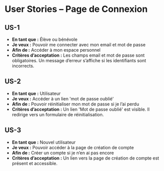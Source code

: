 # User Stories – Page de Connexion

## US-1
- **En tant que :** Élève ou bénévole
- **Je veux :** Pouvoir me connecter avec mon email et mot de passe
- **Afin de :** Accéder à mon espace personnel
- **Critères d’acceptation :** Les champs email et mot de passe sont obligatoires. Un message d’erreur s’affiche si les identifiants sont incorrects.

## US-2
- **En tant que :** Utilisateur
- **Je veux :** Accéder à un lien 'mot de passe oublié'
- **Afin de :** Pouvoir réinitialiser mon mot de passe si je l’ai perdu
- **Critères d’acceptation :** Un lien 'Mot de passe oublié' est visible. Il redirige vers un formulaire de réinitialisation.

## US-3
- **En tant que :** Nouvel utilisateur
- **Je veux :** Pouvoir accéder à la page de création de compte
- **Afin de :** Créer un compte si je n’en ai pas encore
- **Critères d’acceptation :** Un lien vers la page de création de compte est présent et accessible.
